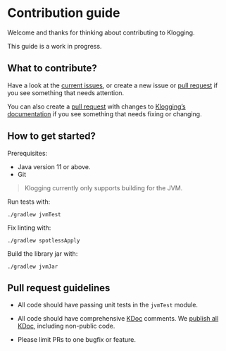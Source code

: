 # Contribution guide

Welcome and thanks for thinking about contributing to Klogging.

This guide is a work in progress.

## What to contribute?

Have a look at the [current issues](https://github.com/klogging/klogging/issues),
or create a new issue or [pull request](https://github.com/klogging/klogging/pulls)
if you see something that needs attention.

You can also create a [pull request](https://github.com/klogging/klogging.io/pulls)
with changes to [Klogging’s documentation](https://github.com/klogging/klogging.io)
if you see something that needs fixing or changing.

## How to get started?

Prerequisites:

- Java version 11 or above.
- Git

> Klogging currently only supports building for the JVM.

Run tests with:

```shell
./gradlew jvmTest
```

Fix linting with:

```shell
./gradlew spotlessApply
```

Build the library jar with:

```shell
./gradlew jvmJar
```

## Pull request guidelines

- All code should have passing unit tests in the `jvmTest` module.

- All code should have comprehensive [KDoc](https://kotlinlang.org/docs/kotlin-doc.html)
  comments. We [publish all KDoc](https://dokka.klogging.io), including non-public code.

- Please limit PRs to one bugfix or feature.

